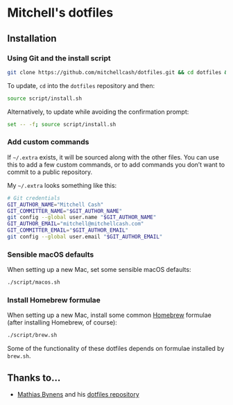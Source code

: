# Mitchell's dotfiles

## Installation

### Using Git and the install script

```bash
git clone https://github.com/mitchellcash/dotfiles.git && cd dotfiles && source script/install.sh
```

To update, `cd` into the `dotfiles` repository and then:

```bash
source script/install.sh
```

Alternatively, to update while avoiding the confirmation prompt:

```bash
set -- -f; source script/install.sh
```

### Add custom commands

If `~/.extra` exists, it will be sourced along with the other files. You can use this to add a few custom commands, or to add commands you don’t want to commit to a public repository.

My `~/.extra` looks something like this:

```bash
# Git credentials
GIT_AUTHOR_NAME="Mitchell Cash"
GIT_COMMITTER_NAME="$GIT_AUTHOR_NAME"
git config --global user.name "$GIT_AUTHOR_NAME"
GIT_AUTHOR_EMAIL="mitchell@mitchellcash.com"
GIT_COMMITTER_EMAIL="$GIT_AUTHOR_EMAIL"
git config --global user.email "$GIT_AUTHOR_EMAIL"
```

### Sensible macOS defaults

When setting up a new Mac, set some sensible macOS defaults:

```bash
./script/macos.sh
```

### Install Homebrew formulae

When setting up a new Mac, install some common [Homebrew](http://brew.sh) formulae (after installing Homebrew, of course):

```bash
./script/brew.sh
```

Some of the functionality of these dotfiles depends on formulae installed by `brew.sh`.

## Thanks to…

* [Mathias Bynens](https://mathiasbynens.be) and his [dotfiles repository](https://github.com/mathiasbynens/dotfiles)
